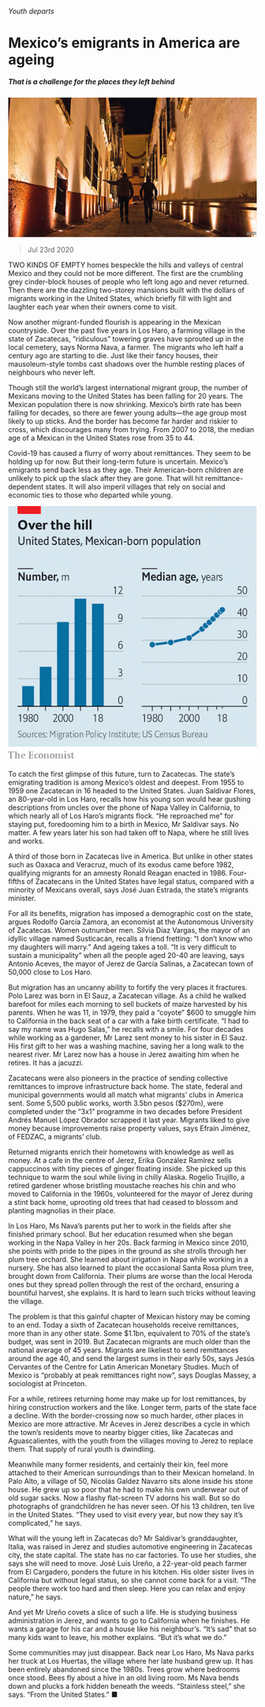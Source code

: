 ###### Youth departs

# Mexico’s emigrants in America are ageing 

##### That is a challenge for the places they left behind 

![image](images/20200725_AMP003_1.jpg) 

> Jul 23rd 2020 

TWO KINDS OF EMPTY homes bespeckle the hills and valleys of central Mexico and they could not be more different. The first are the crumbling grey cinder-block houses of people who left long ago and never returned. Then there are the dazzling two-storey mansions built with the dollars of migrants working in the United States, which briefly fill with light and laughter each year when their owners come to visit.

Now another migrant-funded flourish is appearing in the Mexican countryside. Over the past five years in Los Haro, a farming village in the state of Zacatecas, “ridiculous” towering graves have sprouted up in the local cemetery, says Norma Nava, a farmer. The migrants who left half a century ago are starting to die. Just like their fancy houses, their mausoleum-style tombs cast shadows over the humble resting places of neighbours who never left.


Though still the world’s largest international migrant group, the number of Mexicans moving to the United States has been falling for 20 years. The Mexican population there is now shrinking. Mexico’s birth rate has been falling for decades, so there are fewer young adults—the age group most likely to up sticks. And the border has become far harder and riskier to cross, which discourages many from trying. From 2007 to 2018, the median age of a Mexican in the United States rose from 35 to 44.

Covid-19 has caused a flurry of worry about remittances. They seem to be holding up for now. But their long-term future is uncertain. Mexico’s emigrants send back less as they age. Their American-born children are unlikely to pick up the slack after they are gone. That will hit remittance-dependent states. It will also imperil villages that rely on social and economic ties to those who departed while young.

![image](images/20200725_AMC578_0.png) 


To catch the first glimpse of this future, turn to Zacatecas. The state’s emigrating tradition is among Mexico’s oldest and deepest. From 1955 to 1959 one Zacatecan in 16 headed to the United States. Juan Saldivar Flores, an 80-year-old in Los Haro, recalls how his young son would hear gushing descriptions from uncles over the phone of Napa Valley in California, to which nearly all of Los Haro’s migrants flock. “He reproached me” for staying put, foredooming him to a birth in Mexico, Mr Saldivar says. No matter. A few years later his son had taken off to Napa, where he still lives and works.

A third of those born in Zacatecas live in America. But unlike in other states such as Oaxaca and Veracruz, much of its exodus came before 1982, qualifying migrants for an amnesty Ronald Reagan enacted in 1986. Four-fifths of Zacatecans in the United States have legal status, compared with a minority of Mexicans overall, says José Juan Estrada, the state’s migrants minister.

For all its benefits, migration has imposed a demographic cost on the state, argues Rodolfo García Zamora, an economist at the Autonomous University of Zacatecas. Women outnumber men. Silvia Díaz Vargas, the mayor of an idyllic village named Susticacán, recalls a friend fretting: “I don’t know who my daughters will marry.” And ageing takes a toll. “It is very difficult to sustain a municipality” when all the people aged 20-40 are leaving, says Antonio Aceves, the mayor of Jerez de García Salinas, a Zacatecan town of 50,000 close to Los Haro.

But migration has an uncanny ability to fortify the very places it fractures. Polo Larez was born in El Sauz, a Zacatecan village. As a child he walked barefoot for miles each morning to sell buckets of maize harvested by his parents. When he was 11, in 1979, they paid a “coyote” $600 to smuggle him to California in the back seat of a car with a fake birth certificate. “I had to say my name was Hugo Salas,” he recalls with a smile. For four decades while working as a gardener, Mr Larez sent money to his sister in El Sauz. His first gift to her was a washing machine, saving her a long walk to the nearest river. Mr Larez now has a house in Jerez awaiting him when he retires. It has a jacuzzi.

Zacatecans were also pioneers in the practice of sending collective remittances to improve infrastructure back home. The state, federal and municipal governments would all match what migrants’ clubs in America sent. Some 5,500 public works, worth 3.5bn pesos ($270m), were completed under the “3x1” programme in two decades before President Andrés Manuel López Obrador scrapped it last year. Migrants liked to give money because improvements raise property values, says Efraín Jiménez, of FEDZAC, a migrants’ club.

Returned migrants enrich their hometowns with knowledge as well as money. At a cafe in the centre of Jerez, Erika González Ramírez sells cappuccinos with tiny pieces of ginger floating inside. She picked up this technique to warm the soul while living in chilly Alaska. Rogelio Trujillo, a retired gardener whose bristling moustache reaches his chin and who moved to California in the 1960s, volunteered for the mayor of Jerez during a stint back home, uprooting old trees that had ceased to blossom and planting magnolias in their place.

In Los Haro, Ms Nava’s parents put her to work in the fields after she finished primary school. But her education resumed when she began working in the Napa Valley in her 20s. Back farming in Mexico since 2010, she points with pride to the pipes in the ground as she strolls through her plum tree orchard. She learned about irrigation in Napa while working in a nursery. She has also learned to plant the occasional Santa Rosa plum tree, brought down from California. Their plums are worse than the local Heroda ones but they spread pollen through the rest of the orchard, ensuring a bountiful harvest, she explains. It is hard to learn such tricks without leaving the village.

The problem is that this gainful chapter of Mexican history may be coming to an end. Today a sixth of Zacatecan households receive remittances, more than in any other state. Some $1.1bn, equivalent to 70% of the state’s budget, was sent in 2019. But Zacatecan migrants are much older than the national average of 45 years. Migrants are likeliest to send remittances around the age 40, and send the largest sums in their early 50s, says Jesús Cervantes of the Centre for Latin American Monetary Studies. Much of Mexico is “probably at peak remittances right now”, says Douglas Massey, a sociologist at Princeton.

For a while, retirees returning home may make up for lost remittances, by hiring construction workers and the like. Longer term, parts of the state face a decline. With the border-crossing now so much harder, other places in Mexico are more attractive. Mr Aceves in Jerez describes a cycle in which the town’s residents move to nearby bigger cities, like Zacatecas and Aguascalientes, with the youth from the villages moving to Jerez to replace them. That supply of rural youth is dwindling.

Meanwhile many former residents, and certainly their kin, feel more attached to their American surroundings than to their Mexican homeland. In Palo Alto, a village of 50, Nicolás Galdez Navarro sits alone inside his stone house. He grew up so poor that he had to make his own underwear out of old sugar sacks. Now a flashy flat-screen TV adorns his wall. But so do photographs of grandchildren he has never seen. Of his 13 children, ten live in the United States. “They used to visit every year, but now they say it’s complicated,” he says.

What will the young left in Zacatecas do? Mr Saldivar’s granddaughter, Italia, was raised in Jerez and studies automotive engineering in Zacatecas city, the state capital. The state has no car factories. To use her studies, she says she will need to move. José Luis Ureño, a 22-year-old peach farmer from El Cargadero, ponders the future in his kitchen. His older sister lives in California but without legal status, so she cannot come back for a visit. “The people there work too hard and then sleep. Here you can relax and enjoy nature,” he says.

And yet Mr Ureño covets a slice of such a life. He is studying business administration in Jerez, and wants to go to California when he finishes. He wants a garage for his car and a house like his neighbour’s. “It’s sad” that so many kids want to leave, his mother explains. “But it’s what we do.”

Some communities may just disappear. Back near Los Haro, Ms Nava parks her truck at Los Huertas, the village where her late husband grew up. It has been entirely abandoned since the 1980s. Trees grow where bedrooms once stood. Bees fly about a hive in an old living room. Ms Nava bends down and plucks a fork hidden beneath the weeds. “Stainless steel,” she says. “From the United States.” ■


